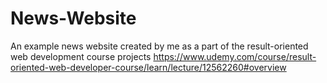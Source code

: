 # News-Website
An example news website created by me as a part of the result-oriented web development course projects
https://www.udemy.com/course/result-oriented-web-developer-course/learn/lecture/12562260#overview 
